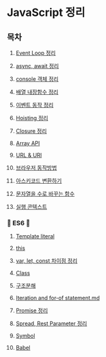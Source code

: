 # JavaScript 정리



## 목차

1. [Event Loop 정리](https://github.com/souvenir718/TIL/blob/master/JS/JS%20-%20Event%20Loop.md)

2. [async, await 정리](https://github.com/souvenir718/TIL/blob/master/JS/JS%20-%20async%EC%99%80%20await.md)

3. [console 객체 정리](https://github.com/souvenir718/TIL/blob/master/JS/JS%20-%20console%20%EA%B0%9D%EC%B2%B4.md)

4. [배열 내장함수 정리](https://github.com/souvenir718/TIL/blob/master/JS/JS%20-%20%EB%B0%B0%EC%97%B4%20%EB%82%B4%EC%9E%A5%ED%95%A8%EC%88%98.md)

5. [이벤트 동작 정리](https://github.com/souvenir718/TIL/blob/master/JS/JS%20-%20%EC%9D%B4%EB%B2%A4%ED%8A%B8%EC%9D%98%20%EB%8F%99%EC%9E%91.md)

6. [Hoisting 정리](https://github.com/souvenir718/TIL/blob/master/JS/JS%20-%20Hositing.md)

7. [Closure 정리](https://github.com/souvenir718/TIL/blob/master/JS/JS%20-%20Closure.md)

8. [Array API](https://github.com/souvenir718/TIL/blob/master/JS/JS%20-%20Array%20API.md)

9. [URL & URI](https://github.com/souvenir718/TIL/blob/master/JS/JS%20-%20URL%20%26%20URI.md)

10. [브라우저 동작방법](https://github.com/souvenir718/TIL/blob/master/JS/JS%20-%20%EB%B8%8C%EB%9D%BC%EC%9A%B0%EC%A0%80%20%EB%8F%99%EC%9E%91%20%EB%B0%A9%EB%B2%95.md)

11. [아스키코드 변환하기](https://github.com/souvenir718/TIL/blob/master/JS/JS%20-%20%EC%95%84%EC%8A%A4%ED%82%A4%EC%BD%94%EB%93%9C%20%EB%B3%80%ED%99%98%ED%95%98%EA%B8%B0%20(%20charCodeAt%20%20fromCharCode%20).md)

12. [문자열을 수로 바꾸는 함수](https://github.com/souvenir718/TIL/blob/master/JS/JS%20-%20parseFloat()%2C%20parseInt()%20%20%EB%AC%B8%EC%9E%90%EC%97%B4%EC%9D%84%20%EC%88%98%EB%A1%9C%20%EB%B0%94%EA%BE%B8%EB%8A%94%20%ED%95%A8%EC%88%98.md)

13. [실행 콘텍스트](https://github.com/souvenir718/TIL/commit/050d6bb6a39ffd3fecb666065f47a45a999f908f)



### :star2: ES6 :star2:

1. [Template literal](https://github.com/souvenir718/TIL/blob/master/JS/JS%20-%20Template%20literal.md)

2. [this](https://github.com/souvenir718/TIL/blob/master/JS/JS%20-%20this%20(%20JS%20Flow%20).md)

3. [var, let, const 차이점 정리](https://github.com/souvenir718/TIL/blob/master/JS/JS%20-%20var%2C%20let%2C%20const.md)

4. [Class](https://github.com/souvenir718/TIL/blob/master/JS/JS%20-%20Class.md)

5. [구조분해](https://github.com/souvenir718/TIL/blob/master/JS/JS%20-%20%EA%B5%AC%EC%A1%B0%EB%B6%84%ED%95%B4.md)

6. [Iteration and for-of statement.md](https://github.com/souvenir718/TIL/blob/master/JS/JS%20-%20Iteration%20and%20for-of%20statement.md)

7. [Promise 정리](https://github.com/souvenir718/TIL/blob/master/JS/JS%20-%20Promise.md)

8. [Spread, Rest Parameter 정리](https://github.com/souvenir718/TIL/blob/master/JS/JS%20-%20Spread%2C%20Rest%20parameter.md)

9. [Symbol](https://github.com/souvenir718/TIL/blob/master/JS/JS%20-%20Symbol.md)

10. [Babel](https://github.com/souvenir718/TIL/blob/master/JS/JS%20-%20this%20(%20JS%20Flow%20).md)
